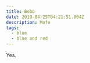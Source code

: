 ```yaml
---
title: Bobo
date: 2019-04-25T04:21:51.004Z
description: Mofo
tags:
  - blue
  - blue and red
---
```

Yes.
